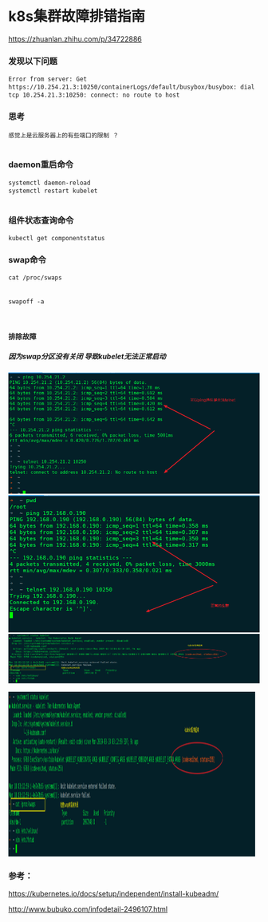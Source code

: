 # k8s集群故障排错指南  

https://zhuanlan.zhihu.com/p/34722886  




###  发现以下问题

```
Error from server: Get https://10.254.21.3:10250/containerLogs/default/busybox/busybox: dial tcp 10.254.21.3:10250: connect: no route to host

```


### 思考

```
感觉上是云服务器上的有些端口的限制 ？ 


```


### daemon重启命令

```
systemctl daemon-reload
systemctl restart kubelet


```



### 组件状态查询命令

```
kubectl get componentstatus  

```


###  swap命令

```
cat /proc/swaps


swapoff -a 



```


####  排除故障   

##### 因为swap分区没有关闭 导致kubelet无法正常启动 




![](https://raw.githubusercontent.com/latermonk/cka-pre/master/Issues/images/issue1601-normal.png)
![](https://raw.githubusercontent.com/latermonk/cka-pre/master/Issues/images/issue1602-abnormal.png)
![](https://raw.githubusercontent.com/latermonk/cka-pre/master/Issues/images/issue1603-kubelet-not-start-dueto-swap.png)

<img src="https://raw.githubusercontent.com/latermonk/cka-pre/master/Issues/images/issue1603-kubelet-not-start-dueto-swap.png"  height="330" width="495">


### 参考：
https://kubernetes.io/docs/setup/independent/install-kubeadm/


http://www.bubuko.com/infodetail-2496107.html
